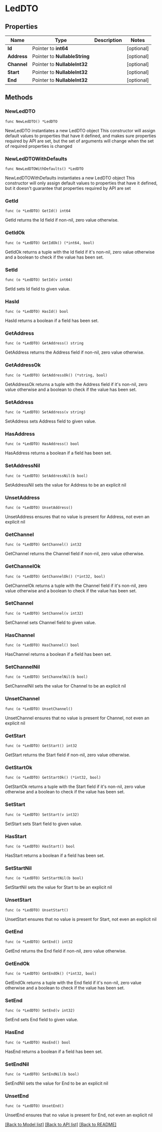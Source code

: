 # LedDTO

## Properties

Name | Type | Description | Notes
------------ | ------------- | ------------- | -------------
**Id** | Pointer to **int64** |  | [optional] 
**Address** | Pointer to **NullableString** |  | [optional] 
**Channel** | Pointer to **NullableInt32** |  | [optional] 
**Start** | Pointer to **NullableInt32** |  | [optional] 
**End** | Pointer to **NullableInt32** |  | [optional] 

## Methods

### NewLedDTO

`func NewLedDTO() *LedDTO`

NewLedDTO instantiates a new LedDTO object
This constructor will assign default values to properties that have it defined,
and makes sure properties required by API are set, but the set of arguments
will change when the set of required properties is changed

### NewLedDTOWithDefaults

`func NewLedDTOWithDefaults() *LedDTO`

NewLedDTOWithDefaults instantiates a new LedDTO object
This constructor will only assign default values to properties that have it defined,
but it doesn't guarantee that properties required by API are set

### GetId

`func (o *LedDTO) GetId() int64`

GetId returns the Id field if non-nil, zero value otherwise.

### GetIdOk

`func (o *LedDTO) GetIdOk() (*int64, bool)`

GetIdOk returns a tuple with the Id field if it's non-nil, zero value otherwise
and a boolean to check if the value has been set.

### SetId

`func (o *LedDTO) SetId(v int64)`

SetId sets Id field to given value.

### HasId

`func (o *LedDTO) HasId() bool`

HasId returns a boolean if a field has been set.

### GetAddress

`func (o *LedDTO) GetAddress() string`

GetAddress returns the Address field if non-nil, zero value otherwise.

### GetAddressOk

`func (o *LedDTO) GetAddressOk() (*string, bool)`

GetAddressOk returns a tuple with the Address field if it's non-nil, zero value otherwise
and a boolean to check if the value has been set.

### SetAddress

`func (o *LedDTO) SetAddress(v string)`

SetAddress sets Address field to given value.

### HasAddress

`func (o *LedDTO) HasAddress() bool`

HasAddress returns a boolean if a field has been set.

### SetAddressNil

`func (o *LedDTO) SetAddressNil(b bool)`

 SetAddressNil sets the value for Address to be an explicit nil

### UnsetAddress
`func (o *LedDTO) UnsetAddress()`

UnsetAddress ensures that no value is present for Address, not even an explicit nil
### GetChannel

`func (o *LedDTO) GetChannel() int32`

GetChannel returns the Channel field if non-nil, zero value otherwise.

### GetChannelOk

`func (o *LedDTO) GetChannelOk() (*int32, bool)`

GetChannelOk returns a tuple with the Channel field if it's non-nil, zero value otherwise
and a boolean to check if the value has been set.

### SetChannel

`func (o *LedDTO) SetChannel(v int32)`

SetChannel sets Channel field to given value.

### HasChannel

`func (o *LedDTO) HasChannel() bool`

HasChannel returns a boolean if a field has been set.

### SetChannelNil

`func (o *LedDTO) SetChannelNil(b bool)`

 SetChannelNil sets the value for Channel to be an explicit nil

### UnsetChannel
`func (o *LedDTO) UnsetChannel()`

UnsetChannel ensures that no value is present for Channel, not even an explicit nil
### GetStart

`func (o *LedDTO) GetStart() int32`

GetStart returns the Start field if non-nil, zero value otherwise.

### GetStartOk

`func (o *LedDTO) GetStartOk() (*int32, bool)`

GetStartOk returns a tuple with the Start field if it's non-nil, zero value otherwise
and a boolean to check if the value has been set.

### SetStart

`func (o *LedDTO) SetStart(v int32)`

SetStart sets Start field to given value.

### HasStart

`func (o *LedDTO) HasStart() bool`

HasStart returns a boolean if a field has been set.

### SetStartNil

`func (o *LedDTO) SetStartNil(b bool)`

 SetStartNil sets the value for Start to be an explicit nil

### UnsetStart
`func (o *LedDTO) UnsetStart()`

UnsetStart ensures that no value is present for Start, not even an explicit nil
### GetEnd

`func (o *LedDTO) GetEnd() int32`

GetEnd returns the End field if non-nil, zero value otherwise.

### GetEndOk

`func (o *LedDTO) GetEndOk() (*int32, bool)`

GetEndOk returns a tuple with the End field if it's non-nil, zero value otherwise
and a boolean to check if the value has been set.

### SetEnd

`func (o *LedDTO) SetEnd(v int32)`

SetEnd sets End field to given value.

### HasEnd

`func (o *LedDTO) HasEnd() bool`

HasEnd returns a boolean if a field has been set.

### SetEndNil

`func (o *LedDTO) SetEndNil(b bool)`

 SetEndNil sets the value for End to be an explicit nil

### UnsetEnd
`func (o *LedDTO) UnsetEnd()`

UnsetEnd ensures that no value is present for End, not even an explicit nil

[[Back to Model list]](../README.md#documentation-for-models) [[Back to API list]](../README.md#documentation-for-api-endpoints) [[Back to README]](../README.md)


